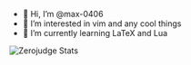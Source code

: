 - 👋 Hi, I’m @max-0406
- 👀 I’m interested in vim and any cool things
- 🌱 I’m currently learning LaTeX and Lua

![Zerojudge Stats](https://zj-query-0.herokuapp.com/user?user_id=126459&name=Max&theme=nord)
